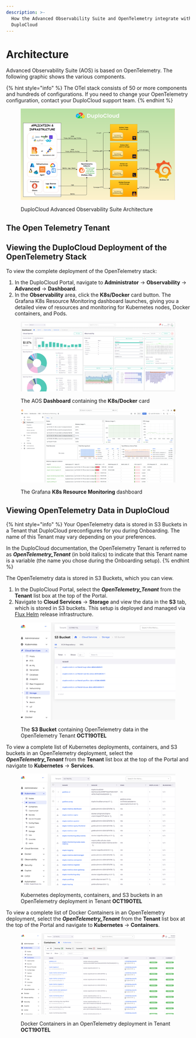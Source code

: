 ```yaml
---
description: >-
  How the Advanced Observability Suite and OpenTelemetry integrate with
  DuploCloud
---
```


# Architecture

Advanced Observability Suite (AOS) is based on OpenTelemetry. The following graphic shows the various components.

{% hint style="info" %}
The OTel stack consists of 50 or more components and hundreds of configurations. If you need to change your OpenTelemetry configuration, contact your DuploCloud support team.
{% endhint %}

<figure><img src="../../.gitbook/assets/OAS_Arch.png" alt=""><figcaption><p>DuploCloud Advanced Observability Suite Architecture</p></figcaption></figure>

## The Open Telemetry Tenant



## Viewing the DuploCloud Deployment of the OpenTelemetry Stack

To view the complete deployment of the OpenTelemetry stack:

1. In the DuploCloud Portal, navigate to **Administrator** -> **Observability** -> **Advanced** -> **Dashboard**.
2. In the **Observability** area, click the **K8s/Docker** card button. The Grafana K8s Resource Monitoring dashboard launches, giving you a detailed view of resources and monitoring for Kubernetes nodes, Docker containers, and Pods.

<figure><img src="../../.gitbook/assets/otel1.png" alt=""><figcaption><p>The AOS <strong>Dashboard</strong> containing the <strong>K8s/Docker</strong> card</p></figcaption></figure>

<figure><img src="../../.gitbook/assets/garf1.png" alt=""><figcaption><p>The Grafana <strong>K8s Resource Monitoring</strong> dashboard</p></figcaption></figure>

## Viewing OpenTelemetry Data in DuploCloud

{% hint style="info" %}
Your OpenTelemetry data is stored in S3 Buckets in a Tenant that DuploCloud preconfigures for you during Onboarding. The name of this Tenant may vary depending on your preferences.

In the DuploCloud documentation, the OpenTelemetry Tenant is referred to as _**OpenTelemetry\_Tenant**_ (in bold italics) to indicate that this Tenant name is a variable (the name you chose during the Onboarding setup).
{% endhint %}

The OpenTelemetry data is stored in S3 Buckets, which you can view.

1. In the DuploCloud Portal, select the _**OpenTelemetry\_Tenant**_ from the **Tenant** list box at the top of the Portal.
2. Navigate to **Cloud Services** -> **Storage** and view the data in the **S3** tab, which is stored in S3 buckets. This setup is deployed and managed via [Flux Helm](https://fluxcd.io/flux/guides/helmreleases/) release infrastructure.

<div align="left">

<figure><img src="../../.gitbook/assets/image (449).png" alt=""><figcaption><p>The <strong>S3 Bucket</strong> containing OpenTelemetry data in the OpenTelemetry Tenant <strong>OCT19OTEL</strong></p></figcaption></figure>

</div>

To view a complete list of Kubernetes deployments, containers, and S3 buckets in an OpenTelemetry deployment, select the _**OpenTelemetry\_Tenant**_ from the **Tenant** list box at the top of the Portal and navigate to **Kubernetes** -> **Services**.

<figure><img src="../../.gitbook/assets/image (447).png" alt=""><figcaption><p> Kubernetes deployments, containers, and S3 buckets in an OpenTelemetry deployment in Tenant <strong>OCT19OTEL</strong></p></figcaption></figure>

To view a complete list of Docker Containers in an OpenTelemetry deployment, select the _**OpenTelemetry\_Tenant**_ from the **Tenant** list box at the top of the Portal and navigate to **Kubernetes** -> **Containers**.

<figure><img src="../../.gitbook/assets/image (448).png" alt=""><figcaption><p>Docker Containers in an OpenTelemetry deployment in Tenant <strong>OCT19OTEL</strong></p></figcaption></figure>

